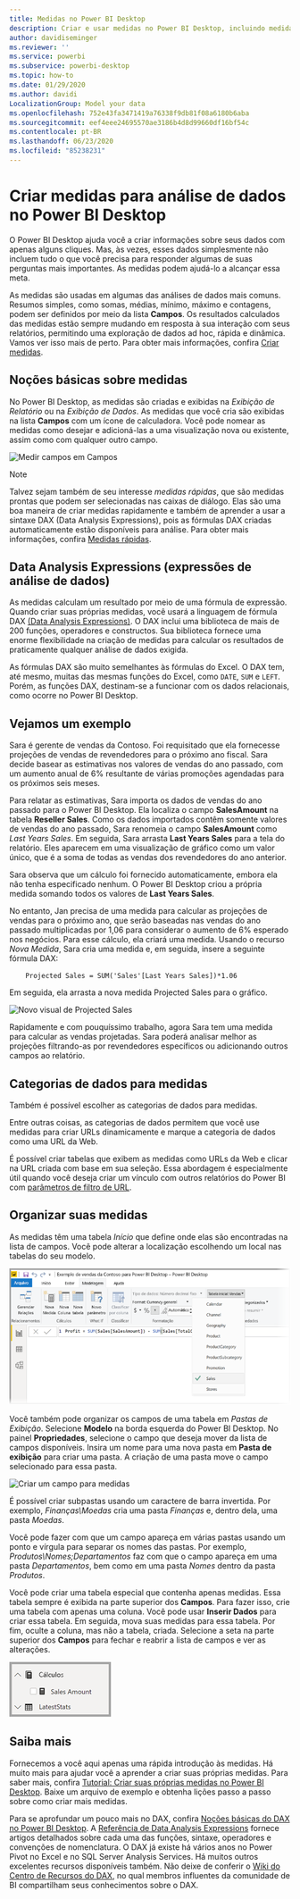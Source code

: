 ```yaml
---
title: Medidas no Power BI Desktop
description: Criar e usar medidas no Power BI Desktop, incluindo medidas rápidas e a sintaxe DAX
author: davidiseminger
ms.reviewer: ''
ms.service: powerbi
ms.subservice: powerbi-desktop
ms.topic: how-to
ms.date: 01/29/2020
ms.author: davidi
LocalizationGroup: Model your data
ms.openlocfilehash: 752e43fa3471419a76338f9db81f08a6180b6aba
ms.sourcegitcommit: eef4eee24695570ae3186b4d8d99660df16bf54c
ms.contentlocale: pt-BR
ms.lasthandoff: 06/23/2020
ms.locfileid: "85238231"
---
```

# <a name="create-measures-for-data-analysis-in-power-bi-desktop"></a>Criar medidas para análise de dados no Power BI Desktop

O Power BI Desktop ajuda você a criar informações sobre seus dados com apenas alguns cliques. Mas, às vezes, esses dados simplesmente não incluem tudo o que você precisa para responder algumas de suas perguntas mais importantes. As medidas podem ajudá-lo a alcançar essa meta.

As medidas são usadas em algumas das análises de dados mais comuns. Resumos simples, como somas, médias, mínimo, máximo e contagens, podem ser definidos por meio da lista **Campos**. Os resultados calculados das medidas estão sempre mudando em resposta à sua interação com seus relatórios, permitindo uma exploração de dados ad hoc, rápida e dinâmica. Vamos ver isso mais de perto. Para obter mais informações, confira [Criar medidas](/learn/modules/model-data-power-bi/4b-create-calculated-measures).

## <a name="understanding-measures"></a>Noções básicas sobre medidas

No Power BI Desktop, as medidas são criadas e exibidas na *Exibição de Relatório* ou na *Exibição de Dados*. As medidas que você cria são exibidas na lista **Campos** com um ícone de calculadora. Você pode nomear as medidas como desejar e adicioná-las a uma visualização nova ou existente, assim como com qualquer outro campo.

![Medir campos em Campos](media/desktop-measures/measuresinpbid_measinfieldlist.png)

> [!NOTE]
> Talvez sejam também de seu interesse *medidas rápidas*, que são medidas prontas que podem ser selecionadas nas caixas de diálogo. Elas são uma boa maneira de criar medidas rapidamente e também de aprender a usar a sintaxe DAX (Data Analysis Expressions), pois as fórmulas DAX criadas automaticamente estão disponíveis para análise. Para obter mais informações, confira [Medidas rápidas](desktop-quick-measures.md).
> 
> 

## <a name="data-analysis-expressions"></a>Data Analysis Expressions (expressões de análise de dados)

As medidas calculam um resultado por meio de uma fórmula de expressão. Quando criar suas próprias medidas, você usará a linguagem de fórmula DAX [(Data Analysis Expressions)](/dax/). O DAX inclui uma biblioteca de mais de 200 funções, operadores e constructos. Sua biblioteca fornece uma enorme flexibilidade na criação de medidas para calcular os resultados de praticamente qualquer análise de dados exigida.

As fórmulas DAX são muito semelhantes às fórmulas do Excel. O DAX tem, até mesmo, muitas das mesmas funções do Excel, como `DATE`, `SUM` e `LEFT`. Porém, as funções DAX, destinam-se a funcionar com os dados relacionais, como ocorre no Power BI Desktop.

## <a name="lets-look-at-an-example"></a>Vejamos um exemplo

Sara é gerente de vendas da Contoso. Foi requisitado que ela fornecesse projeções de vendas de revendedores para o próximo ano fiscal. Sara decide basear as estimativas nos valores de vendas do ano passado, com um aumento anual de 6% resultante de várias promoções agendadas para os próximos seis meses.

Para relatar as estimativas, Sara importa os dados de vendas do ano passado para o Power BI Desktop. Ela localiza o campo **SalesAmount** na tabela **Reseller Sales**. Como os dados importados contêm somente valores de vendas do ano passado, Sara renomeia o campo **SalesAmount** como *Last Years Sales*. Em seguida, Sara arrasta **Last Years Sales** para a tela do relatório. Eles aparecem em uma visualização de gráfico como um valor único, que é a soma de todas as vendas dos revendedores do ano anterior.

Sara observa que um cálculo foi fornecido automaticamente, embora ela não tenha especificado nenhum. O Power BI Desktop criou a própria medida somando todos os valores de **Last Years Sales**.

No entanto, Jan precisa de uma medida para calcular as projeções de vendas para o próximo ano, que serão baseadas nas vendas do ano passado multiplicadas por 1,06 para considerar o aumento de 6% esperado nos negócios. Para esse cálculo, ela criará uma medida. Usando o recurso *Nova Medida*, Sara cria uma medida e, em seguida, insere a seguinte fórmula DAX:

```dax
    Projected Sales = SUM('Sales'[Last Years Sales])*1.06
```

Em seguida, ela arrasta a nova medida Projected Sales para o gráfico.

![Novo visual de Projected Sales](media/desktop-measures/measuresinpbid_lastyearsales.png)

Rapidamente e com pouquíssimo trabalho, agora Sara tem uma medida para calcular as vendas projetadas. Sara poderá analisar melhor as projeções filtrando-as por revendedores específicos ou adicionando outros campos ao relatório.

## <a name="data-categories-for-measures"></a>Categorias de dados para medidas

Também é possível escolher as categorias de dados para medidas.

Entre outras coisas, as categorias de dados permitem que você use medidas para criar URLs dinamicamente e marque a categoria de dados como uma URL da Web.

É possível criar tabelas que exibem as medidas como URLs da Web e clicar na URL criada com base em sua seleção. Essa abordagem é especialmente útil quando você deseja criar um vínculo com outros relatórios do Power BI com [parâmetros de filtro de URL](../collaborate-share/service-url-filters.md).

## <a name="organizing-your-measures"></a>Organizar suas medidas

As medidas têm uma tabela *Início* que define onde elas são encontradas na lista de campos. Você pode alterar a localização escolhendo um local nas tabelas do seu modelo.

![Selecionar uma tabela para sua medida](media/desktop-measures/measures-03.png)

Você também pode organizar os campos de uma tabela em *Pastas de Exibição*. Selecione **Modelo** na borda esquerda do Power BI Desktop. No painel **Propriedades**, selecione o campo que deseja mover da lista de campos disponíveis. Insira um nome para uma nova pasta em **Pasta de exibição** para criar uma pasta. A criação de uma pasta move o campo selecionado para essa pasta.

![Criar um campo para medidas](media/desktop-measures/measures-04.gif)

É possível criar subpastas usando um caractere de barra invertida. Por exemplo, *Finanças\Moedas* cria uma pasta *Finanças* e, dentro dela, uma pasta *Moedas*.

Você pode fazer com que um campo apareça em várias pastas usando um ponto e vírgula para separar os nomes das pastas. Por exemplo, *Produtos\Nomes;Departamentos* faz com que o campo apareça em uma pasta *Departamentos*, bem como em uma pasta *Nomes* dentro da pasta *Produtos*.

Você pode criar uma tabela especial que contenha apenas medidas. Essa tabela sempre é exibida na parte superior dos **Campos**. Para fazer isso, crie uma tabela com apenas uma coluna. Você pode usar **Inserir Dados** para criar essa tabela. Em seguida, mova suas medidas para essa tabela. Por fim, oculte a coluna, mas não a tabela, criada. Selecione a seta na parte superior dos **Campos** para fechar e reabrir a lista de campos e ver as alterações.

![Organizar medidas e mantê-las na parte superior da Lista de Campos](media/desktop-measures/measures-05.png)

## <a name="learn-more"></a>Saiba mais

Fornecemos a você aqui apenas uma rápida introdução às medidas. Há muito mais para ajudar você a aprender a criar suas próprias medidas. Para saber mais, confira [Tutorial: Criar suas próprias medidas no Power BI Desktop](desktop-tutorial-create-measures.md). Baixe um arquivo de exemplo e obtenha lições passo a passo sobre como criar mais medidas.  

Para se aprofundar um pouco mais no DAX, confira [Noções básicas do DAX no Power BI Desktop](desktop-quickstart-learn-dax-basics.md). A [Referência de Data Analysis Expressions](/dax/) fornece artigos detalhados sobre cada uma das funções, sintaxe, operadores e convenções de nomenclatura. O DAX já existe há vários anos no Power Pivot no Excel e no SQL Server Analysis Services. Há muitos outros excelentes recursos disponíveis também. Não deixe de conferir o [Wiki do Centro de Recursos do DAX](https://social.technet.microsoft.com/wiki/contents/articles/1088.dax-resource-center.aspx), no qual membros influentes da comunidade de BI compartilham seus conhecimentos sobre o DAX.
